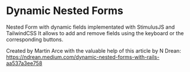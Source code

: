 # Dynamic Nested Forms

Nested Form with dynamic fields implementated with StimulusJS and TailwindCSS
It allows to add and remove fields using the keyboard or the corresponding buttons.

Created by Martin Arce with the valuable help of this article by N Drean:
https://ndrean.medium.com/dynamic-nested-forms-with-rails-aa537a3ee758


